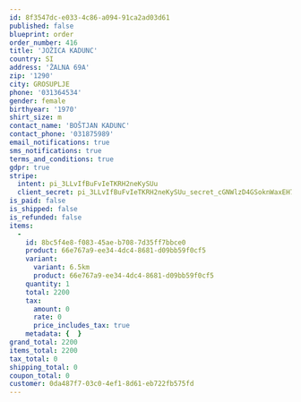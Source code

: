 ```yaml
---
id: 8f3547dc-e033-4c86-a094-91ca2ad03d61
published: false
blueprint: order
order_number: 416
title: 'JOŽICA KADUNC'
country: SI
address: 'ŽALNA 69A'
zip: '1290'
city: GROSUPLJE
phone: '031364534'
gender: female
birthyear: '1970'
shirt_size: m
contact_name: 'BOŠTJAN KADUNC'
contact_phone: '031875989'
email_notifications: true
sms_notifications: true
terms_and_conditions: true
gdpr: true
stripe:
  intent: pi_3LLvIfBuFvIeTKRH2neKySUu
  client_secret: pi_3LLvIfBuFvIeTKRH2neKySUu_secret_cGNWlzD4GSoknWaxEH7TiJJKM
is_paid: false
is_shipped: false
is_refunded: false
items:
  -
    id: 8bc5f4e8-f083-45ae-b708-7d35ff7bbce0
    product: 66e767a9-ee34-4dc4-8681-d09bb59f0cf5
    variant:
      variant: 6.5km
      product: 66e767a9-ee34-4dc4-8681-d09bb59f0cf5
    quantity: 1
    total: 2200
    tax:
      amount: 0
      rate: 0
      price_includes_tax: true
    metadata: {  }
grand_total: 2200
items_total: 2200
tax_total: 0
shipping_total: 0
coupon_total: 0
customer: 0da487f7-03c0-4ef1-8d61-eb722fb575fd
---
```

